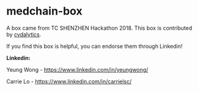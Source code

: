 # medchain-box

A box came from TC SHENZHEN Hackathon 2018. This box is contributed by [cydalytics](https://github.com/cydalytics).

If you find this box is helpful, you can endorse them through Linkedin!</font></b>

<b>Linkedin:</b>

Yeung Wong - https://www.linkedin.com/in/yeungwong/

Carrie Lo - https://www.linkedin.com/in/carrielsc/


